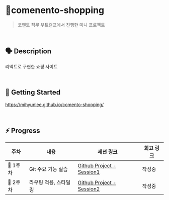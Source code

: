 # 🛒comenento-shopping

> 코멘토 직무 부트캠프에서 진행한 미니 프로젝트

<br/>

## 🗣️ Description

리액트로 구현한 쇼핑 사이트

<br/>

<!-- 추후 사용 기술 작성하기 -->

## 🚀 Getting Started

https://mihyunlee.github.io/comento-shopping/

<br/>

## ⚡ Progress

| 주차     | 내용                  | 세션 링크                                                                  | 회고 링크 |
| -------- | --------------------- | -------------------------------------------------------------------------- | --------- |
| 🥚 1주차 | Git 주요 기능 실습    | [Github Project - Session1](https://github.com/users/mihyunLee/projects/2) | 작성중    |
| 🐣 2주차 | 라우팅 적용, 스타일링 | [Github Project - Session2](https://github.com/users/mihyunLee/projects/3) | 작성중    |

<!-- TODO:기능 작성 -->
<!-- ## ✅ Feature -->

<!-- TODO: 폴더 구조-->
<!-- ## 🗂️ Project Structure -->
